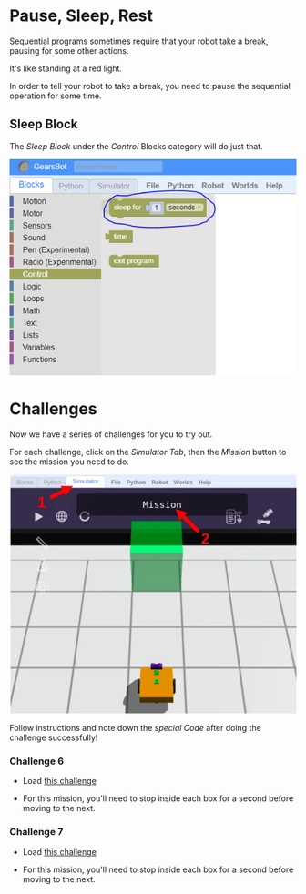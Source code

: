 # Pause, Sleep, Rest

Sequential programs sometimes require that your robot take a break, pausing for some other actions.

It's like standing at a red light.

In order to tell your robot to take a break, you need to pause the sequential operation for some time.

## Sleep Block

The *Sleep Block* under the *Control* Blocks category will do just that.

![](images/sleep.png)

# Challenges

Now we have a series of challenges for you to try out.

For each challenge, click on the *Simulator Tab*, then the *Mission* button to see the mission you need to do.

![](images/simulatorMission.webp)

Follow instructions and note down the *special Code* after doing the challenge successfully!

### Challenge 6

- Load [this challenge](https://quirkycort.github.io/gears/public/index.html?worldJSON=https%3A%2F%2Ffiles.aposteriori.com.sg%2Fget%2F5CrxL43maK.json&filterBlocksJSON=https%3A%2F%2Ffiles.aposteriori.com.sg%2Fget%2FYaRSZ9WSdZ.json&worldScripts=challenges_basic)

- For this mission, you'll need to stop inside each box for a second before moving to the next.

### Challenge 7

- Load [this challenge](https://quirkycort.github.io/gears/public/index.html?worldJSON=https%3A%2F%2Ffiles.aposteriori.com.sg%2Fget%2FhcMjhQe3oo.json&filterBlocksJSON=https%3A%2F%2Ffiles.aposteriori.com.sg%2Fget%2FYaRSZ9WSdZ.json&worldScripts=challenges_basic)

- For this mission, you'll need to stop inside each box for a second before moving to the next.